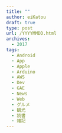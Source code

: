 ```yaml
---
title: ""
author: eiKatou
draft: true
type: post
url: /YYYYMMDD.html
archives:
  - 2017
tags:
  - Android
  - App
  - Apple
  - Arduino
  - AWS 
  - Dev
  - GAE
  - News
  - Web
  - グルメ
  - 観光
  - 読書
  - 雑記
---
```



<!--more-->